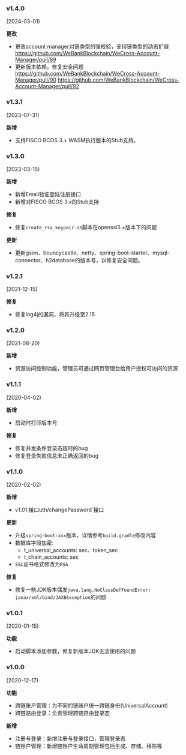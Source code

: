 ### v1.4.0

(2024-03-01)

**更改**

- 更改account manager对链类型的强校验，支持链类型的动态扩展 https://github.com/WeBankBlockchain/WeCross-Account-Manager/pull/89
- 更新版本依赖，修复安全问题 https://github.com/WeBankBlockchain/WeCross-Account-Manager/pull/90 https://github.com/WeBankBlockchain/WeCross-Account-Manager/pull/92

### v1.3.1

(2023-07-31)

**新增**

* 支持FISCO BCOS 3.+ WASM执行版本的Stub支持。

### v1.3.0

(2023-03-15)

**新增**

* 新增Email验证登陆注册接口
* 新增对FISCO BCOS 3.x的Stub支持

**修复**

* 修复`create_rsa_keypair.sh`脚本在openssl3.+版本下的问题

**更新**

* 更新gson、bouncycastle、netty、spring-boot-starter、mysql-connector、h2database的版本号，以修复安全问题。

### v1.2.1

(2021-12-15)

**修复**

* 修复log4j的漏洞，将其升级至2.15

### v1.2.0

(2021-08-20)

**新增**

* 资源访问控制功能，管理员可通过网页管理台给用户授权可访问的资源

### v1.1.1

(2020-04-02)

**新增**

* 启动时打印版本号

**修复**

* 修复并发条件登录态超时的bug
* 修复登录失败信息未正确返回的bug

### v1.1.0

(2020-02-02)

**新增**

* v1.01.接口uth/changePassword`接口

**更新**

* 升级`spring-boot-xxx`版本，详情参考`build.gradle`修改内容
* 数据库字段加密:
    * t_universal_accounts: sec、token_sec
    * t_chain_accounts: sec
* `SSL`证书格式修改为`RSA`

**修复**

* 修复一些JDK版本偶发`java.lang.NoClassDefFoundError: javax/xml/bind/JAXBException`的问题

### v1.0.1

(2020-01-15)

**功能**

* 启动脚本添加参数，修复新版本JDK无法使用的问题

### v1.0.0

(2020-12-17)

**功能**

* 跨链账户管理：为不同的链账户统一跨链身份(UniversalAccount)
* 跨链路由登录：负责管理跨链路由登录态

**新增**

* 注册与登录：新增注册与登录接口，管理登录态
* 链账户管理：新增链账户生命周期管理包括生成、存储、移除等
